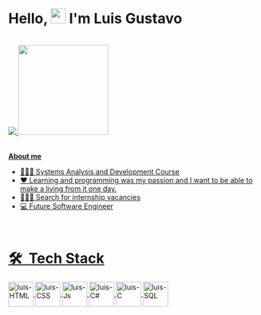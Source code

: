 <h1 aligns"center">Hello, <img src="https://raw.githubusercontent.com/MartinHeinz/MartinHeinz/master/wave.gif" height="30px"> I'm Luis Gustavo</h1>

<br>
<div>
    <a href="https://github.com/LuisDiadema">
        <img heigth="180" src="https://github-readme-stats.vercel.app/api/top-langs/?username=LuisDiadema&layout=compact"/>
    <img height="180em" src="https://github-readme-stats.vercel.app/api?username=LuisDiadema&theme=swift&show_icons=true"/>
</div>
<br>

**About me**
- 👨🏻‍🎓 Systems Analysis and Development Course
- ❤ Learning and programming was my passion and I want to be able to make a living from it one day.
- 👨🏻‍💻 Search for internship vacancies
- 💻 Future Software Engineer

<br>

# 🛠 &nbsp;Tech Stack

<div>
    <img align="center" alt="luis-HTML" heigth="40" width="50" src="https://cdn.jsdelivr.net/gh/devicons/devicon/icons/html5/html5-original-wordmark.svg"/>
    <img align="center" alt="luis-CSS" heigth="40" width="50" src="https://cdn.jsdelivr.net/gh/devicons/devicon/icons/css3/css3-original-wordmark.svg"/>
    <img align="center" alt="luis-Js" heigth="40" width="50" src="https://cdn.jsdelivr.net/gh/devicons/devicon/icons/java/java-original-wordmark.svg"/>
    <img align="center" alt="luis-C#" heigth="40" width="50" src="https://cdn.jsdelivr.net/gh/devicons/devicon/icons/csharp/csharp-original.svg"/>
    <img align="center" alt="luis-C" heigth="40" width="50" src="https://cdn.jsdelivr.net/gh/devicons/devicon/icons/c/c-original.svg"/>
    <img align="center" alt="luis-SQL" heigth="40" width="50" src="https://cdn.jsdelivr.net/gh/devicons/devicon/icons/mysql/mysql-original-wordmark.svg"/>
</div>
